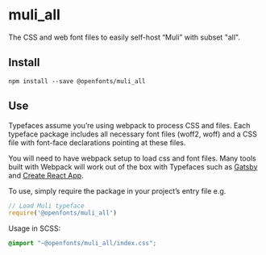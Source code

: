 
# muli_all

The CSS and web font files to easily self-host “Muli” with subset "all".

## Install

`npm install --save @openfonts/muli_all`

## Use

Typefaces assume you’re using webpack to process CSS and files. Each typeface
package includes all necessary font files (woff2, woff) and a CSS file with
font-face declarations pointing at these files.

You will need to have webpack setup to load css and font files. Many tools built
with Webpack will work out of the box with Typefaces such as [Gatsby](https://github.com/gatsbyjs/gatsby)
and [Create React App](https://github.com/facebookincubator/create-react-app).

To use, simply require the package in your project’s entry file e.g.

```javascript
// Load Muli typeface
require('@openfonts/muli_all')
```

Usage in SCSS:
```scss
@import "~@openfonts/muli_all/index.css";
```
